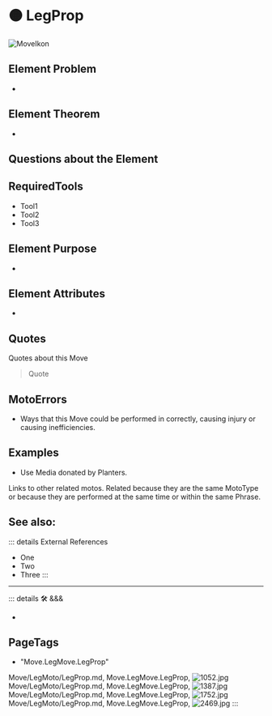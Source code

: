 
# 🟠 <move>LegProp</move>

![MoveIkon](/Move/Move_Ikon.png)

## Element Problem

-

## Element Theorem

-

## Questions about the Element

## RequiredTools

- Tool1
- Tool2
- Tool3



## Element Purpose

-

## Element Attributes

-




## Quotes

Quotes about this Move

> Quote

## MotoErrors

- Ways that this Move could be performed in correctly, causing injury or causing inefficiencies.

## Examples

- Use Media donated by Planters.

Links to other related motos. Related because they are the same MotoType or because they are performed at the same time or within the same Phrase.

## See also:

::: details External References

- One
- Two
- Three
:::

---

<!-- =================================================== -->
<!-- =================================================== -->
<!-- =================================================== -->
<!-- =================================================== -->
<!-- =================================================== -->
::: details 🛠 <dev>&&&</dev>

-

<h2>PageTags</h2>

- "Move.LegMove.LegProp"

Move/LegMoto/LegProp.md, <dev>Move.LegMove.LegProp</dev>, ![1052.jpg](/PaperPhoto/1052.jpg)
Move/LegMoto/LegProp.md, <dev>Move.LegMove.LegProp</dev>, ![1387.jpg](/PaperPhoto/1387.jpg)
Move/LegMoto/LegProp.md, <dev>Move.LegMove.LegProp</dev>, ![1752.jpg](/PaperPhoto/1752.jpg)
Move/LegMoto/LegProp.md, <dev>Move.LegMove.LegProp</dev>, ![2469.jpg](/PaperPhoto/2469.jpg)
:::
